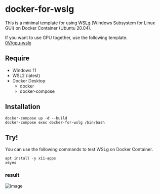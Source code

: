 # docker-for-wslg

This is a minimal template for using WSLg (Windows Subsystem for Linux GUI) on Docker Container (Ubuntu 20.04).  

If you want to use GPU together, use the following template.  
[0V/gpu-wslg](https://github.com/0V/gpu-wslg)

## Require

- Windows 11
- WSL2 (latest)
- Docker Desktop 
  - docker
  - docker-compose

## Installation

```
docker-compose up -d --build
docker-compose exec docker-for-wslg /bin/bash
```

## Try!

You can use the following commands to test WSLg on Docker Container.

```
apt install -y x11-apps
xeyes
```

### result
![image](https://user-images.githubusercontent.com/7000978/152202881-6c295dc5-977f-4826-91b6-875d76bcd2e1.png)

